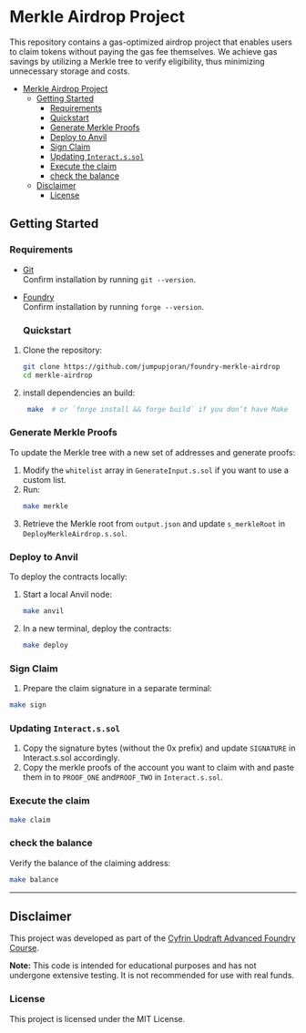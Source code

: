 # Merkle Airdrop Project

This repository contains a gas-optimized airdrop project that enables users to claim tokens without paying the gas fee themselves. We achieve gas savings by utilizing a Merkle tree to verify eligibility, thus minimizing unnecessary storage and costs.

- [Merkle Airdrop Project](#merkle-airdrop-project)
  - [Getting Started](#getting-started)
    - [Requirements](#requirements)
    - [Quickstart](#quickstart)
    - [Generate Merkle Proofs](#generate-merkle-proofs)
    - [Deploy to Anvil](#deploy-to-anvil)
    - [Sign Claim](#sign-claim)
    - [Updating `Interact.s.sol`](#updating-interactssol)
    - [Execute the claim](#execute-the-claim)
    - [check the balance](#check-the-balance)
  - [Disclaimer](#disclaimer)
    - [License](#license)

## Getting Started

### Requirements

- [Git](https://git-scm.com/book/en/v2/Getting-Started-Installing-Git)  
  Confirm installation by running `git --version`.
- [Foundry](https://getfoundry.sh/)  
  Confirm installation by running `forge --version`.

  ### Quickstart

1. Clone the repository:

   ```bash
   git clone https://github.com/jumpupjoran/foundry-merkle-airdrop
   cd merkle-airdrop
   ```

2. install dependencies an build:
   ```bash
    make  # or `forge install && forge build` if you don’t have Make
   ```

### Generate Merkle Proofs

To update the Merkle tree with a new set of addresses and generate proofs:

1. Modify the `whitelist` array in `GenerateInput.s.sol` if you want to use a custom list.
2. Run:
   ```bash
   make merkle
   ```
3. Retrieve the Merkle root from `output.json` and update `s_merkleRoot` in `DeployMerkleAirdrop.s.sol`.

### Deploy to Anvil

To deploy the contracts locally:

1. Start a local Anvil node:

   ```bash
   make anvil
   ```

2. In a new terminal, deploy the contracts:

   ```bash
   make deploy
   ```

### Sign Claim

1. Prepare the claim signature in a separate terminal:

```bash
make sign
```

### Updating `Interact.s.sol`

1. Copy the signature bytes (without the 0x prefix) and update `SIGNATURE` in Interact.s.sol accordingly.
2. Copy the merkle proofs of the account you want to claim with and paste them in to `PROOF_ONE` and`PROOF_TWO` in `Interact.s.sol`.

### Execute the claim

```bash
make claim
```

### check the balance

Verify the balance of the claiming address:

```bash
make balance
```

---

## Disclaimer

This project was developed as part of the [Cyfrin Updraft Advanced Foundry Course](https://updraft.cyfrin.io/).

**Note:** This code is intended for educational purposes and has not undergone extensive testing. It is not recommended for use with real funds.

### License

This project is licensed under the MIT License.
